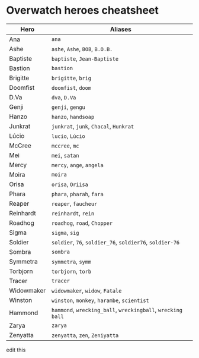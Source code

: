 # Overwatch heroes cheatsheet
| Hero              | Aliases                                                     |
| ----------------- | ----------------------------------------------------------- |
| Ana               | `ana`                                                       |
| Ashe              | `ashe`, `Ashe`, `BOB`, `B.O.B.`                             |
| Baptiste          | `baptiste`, `Jean-Baptiste`                                 |
| Bastion           | `bastion`                                                   |
| Brigitte          | `brigitte`, `brig`                                          |
| Doomfist          | `doomfist`, `doom`                                          |
| D<span></span>.Va | `dva`, `D.Va`                                               |
| Genji             | `genji`, `gengu`                                            |
| Hanzo             | `hanzo`, `handsoap`                                         |
| Junkrat           | `junkrat`, `junk`, `Chacal`, `Hunkrat`                      |
| Lúcio             | `lucio`, `Lúcio`                                            |
| McCree            | `mccree`, `mc`                                              |
| Mei               | `mei`, `satan`                                              |
| Mercy             | `mercy`, `ange`, `angela`                                   |
| Moira             | `moira`                                                     |
| Orisa             | `orisa`, `Oriisa`                                           |
| Phara             | `phara`, `pharah`, `fara`                                   |
| Reaper            | `reaper`, `faucheur`                                        |
| Reinhardt         | `reinhardt`, `rein`                                         |
| Roadhog           | `roadhog`, `road`, `Chopper`                                |
| Sigma             | `sigma`, `sig`                                              |
| Soldier           | `soldier`, `76`, `soldier_76`, `soldier76`, `soldier-76`    |
| Sombra            | `sombra`                                                    |
| Symmetra          | `symmetra`, `symm`                                          |
| Torbjorn          | `torbjorn`, `torb`                                          |
| Tracer            | `tracer`                                                    |
| Widowmaker        | `widowmaker`, `widow`, `Fatale`                             |
| Winston           | `winston`, `monkey`, `harambe`, `scientist`                 |
| Hammond           | `hammond`, `wrecking_ball`, `wreckingball`, `wrecking ball` |
| Zarya             | `zarya`                                                     |
| Zenyatta          | `zenyatta`, `zen`, `Zeniyatta`                              |

edit this
